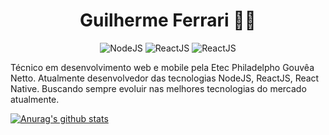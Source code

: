 <h1 align="center">
	Guilherme Ferrari 👨‍💻
</h1>

<p align="center">
 <img alt="NodeJS" src="https://img.shields.io/badge/-NodeJS-brightgreen">
 <img alt="ReactJS" src="https://img.shields.io/badge/-ReactJS-blue">
 <img alt="ReactJS" src="https://img.shields.io/badge/-React%20Native-blueviolet">
</p>

<p>Técnico em desenvolvimento web e mobile pela Etec Philadelpho Gouvêa Netto.
Atualmente desenvolvedor das tecnologias NodeJS, ReactJS, React Native. Buscando sempre evoluir nas melhores tecnologias do mercado atualmente. </p>

[![Anurag's github stats](https://github-readme-stats.vercel.app/api?username=guiferrari&show_icons=true&theme=radical)](https://github.com/lucashco/github-readme-stats)


<!--
**GuiFerrari/GuiFerrari** is a ✨ _special_ ✨ repository because its `README.md` (this file) appears on your GitHub profile.

Here are some ideas to get you started:

- 🔭 I’m currently working on ...
- 🌱 I’m currently learning ...
- 👯 I’m looking to collaborate on ...
- 🤔 I’m looking for help with ...
- 💬 Ask me about ...
- 📫 How to reach me: ...
- 😄 Pronouns: ...
- ⚡ Fun fact: ...
-->
